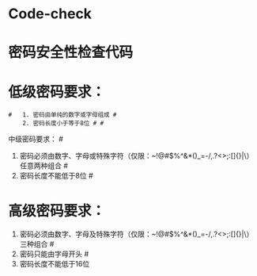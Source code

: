 # Code-check
# 密码安全性检查代码 # 
# 低级密码要求： 
    #   1. 密码由单纯的数字或字母组成 #   
        2. 密码长度小于等于8位 # #

中级密码要求： #     
1. 密码必须由数字、字母或特殊字符（仅限：~!@#$%^&amp;*()_=-/,.?&lt;>;:[]{}|\）任意两种组合 #  
2. 密码长度不能低于8位 # 

# 高级密码要求： #   
1. 密码必须由数字、字母及特殊字符（仅限：~!@#$%^&amp;*()_=-/,.?&lt;>;:[]{}|\）三种组合 #  
2. 密码只能由字母开头 #   
3. 密码长度不能低于16位
